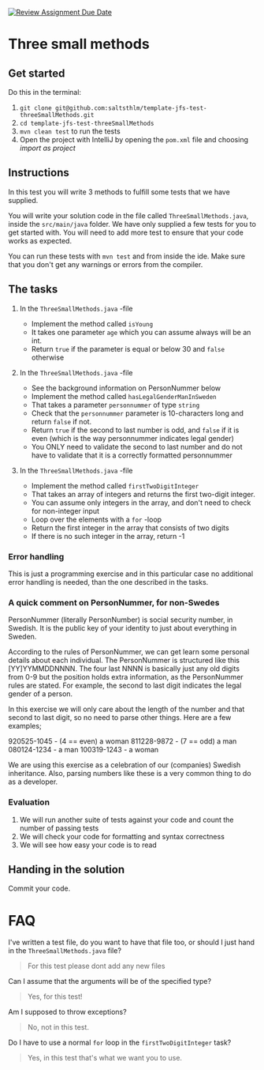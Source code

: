[![Review Assignment Due Date](https://classroom.github.com/assets/deadline-readme-button-22041afd0340ce965d47ae6ef1cefeee28c7c493a6346c4f15d667ab976d596c.svg)](https://classroom.github.com/a/w3C2UwVE)
# Three small methods

## Get started

Do this in the terminal:

1. `git clone git@github.com:saltsthlm/template-jfs-test-threeSmallMethods.git`
2. `cd template-jfs-test-threeSmallMethods`
3. `mvn clean test` to run the tests
4. Open the project with IntelliJ by opening the `pom.xml` file and choosing _import as project_

## Instructions

In this test you will write 3 methods to fulfill some tests that we have supplied.

You will write your solution code in the file called `ThreeSmallMethods.java`, inside the `src/main/java` folder. We have only supplied a few tests for you to get started with. You will need to add more test to ensure that your code works as expected.

You can run these tests with `mvn test` and from inside the ide. Make sure that you don't get any warnings or errors from the compiler.

## The tasks

1. In the `ThreeSmallMethods.java` -file

   - Implement the method called `isYoung`
   - It takes one parameter `age` which you can assume always will be an int.
   - Return `true` if the parameter is equal or below 30 and `false` otherwise

2. In the `ThreeSmallMethods.java` -file

   - See the background information on PersonNummer below
   - Implement the method called `hasLegalGenderManInSweden`
   - That takes a parameter `personnummer` of type `string`
   - Check that the `personnummer` parameter is 10-characters long and return `false` if not.
   - Return `true` if the second to last number is odd, and `false` if it is even (which is the way personnummer indicates legal gender)
   - You ONLY need to validate the second to last number and do not have to validate that it is a correctly formatted personnummer

3. In the `ThreeSmallMethods.java` -file

   - Implement the method called `firstTwoDigitInteger`
   - That takes an array of integers and returns the first two-digit integer.
   - You can assume only integers in the array, and don't need to check for non-integer input
   - Loop over the elements with a `for` -loop
   - Return the first integer in the array that consists of two digits
   - If there is no such integer in the array, return -1

### Error handling

This is just a programming exercise and in this particular case no additional error handling is needed, than the one described in the tasks.

### A quick comment on PersonNummer, for non-Swedes

PersonNummer (literally PersonNumber) is social security number, in Swedish. It is the public key of your identity to just about everything in Sweden.

According to the rules of PersonNummer, we can get learn some personal details about each individual.
The PersonNummer is structured like this [YY]YYMMDDNNNN. The four last NNNN is basically just any old digits from 0-9 but the position holds extra information, as the PersonNummer rules are stated. For example, the second to last digit indicates the legal gender of a person.

In this exercise we will only care about the length of the number and that second to last digit, so no need to parse other things. Here are a few examples;

920525-1045 - (4 == even) a woman
811228-9872 - (7 == odd) a man
080124-1234 - a man
100319-1243 - a woman

We are using this exercise as a celebration of our (companies) Swedish inheritance. Also, parsing numbers like these is a very common thing to do as a developer.

### Evaluation

1. We will run another suite of tests against your code and count the number of passing tests
2. We will check your code for formatting and syntax correctness
3. We will see how easy your code is to read

## Handing in the solution

Commit your code.

# FAQ

I've written a test file, do you want to have that file too, or should I just hand in the `ThreeSmallMethods.java` file?

> For this test please dont add any new files

Can I assume that the arguments will be of the specified type?

> Yes, for this test!

Am I supposed to throw exceptions?

> No, not in this test.

Do I have to use a normal `for` loop in the `firstTwoDigitInteger` task?

> Yes, in this test that's what we want you to use.
